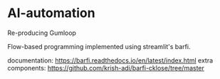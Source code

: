 # AI-automation
Re-producing Gumloop 

Flow-based programming implemented using streamlit's barfi.

documentation: https://barfi.readthedocs.io/en/latest/index.html
extra components: https://github.com/krish-adi/barfi-cklose/tree/master
